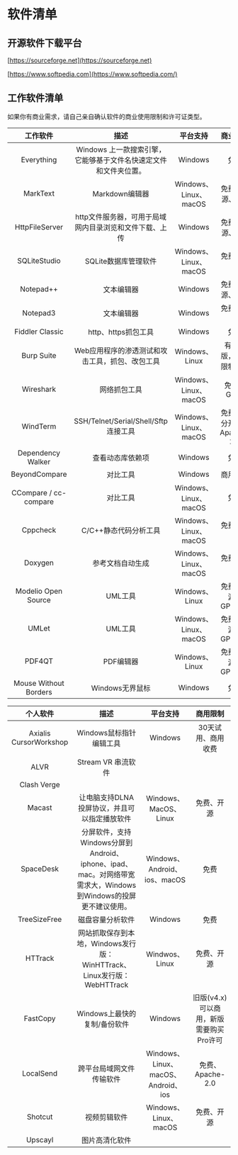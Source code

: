 # 软件清单

## 开源软件下载平台

[https://sourceforge.net](https://sourceforge.net)

[https://www.softpedia.com](https://www.softpedia.com/)

## 工作软件清单

如果你有商业需求，请自己亲自确认软件的商业使用限制和许可证类型。

| 工作软件                  | 描述                                   | 平台支持                | 商业限制               |
|:---------------------:|:------------------------------------:|:-------------------:|:------------------:|
| Everything            | Windows 上一款搜索引擎，它能够基于文件名快速定文件和文件夹位置。 | Windows             | 免费                 |
| MarkText              | Markdown编辑器                          | Windows、Linux、macOS | 免费、开源、MIT          |
| HttpFileServer        | http文件服务器，可用于局域网内目录浏览和文件下载、上传        | Windows             | 免费、开源、MIT          |
| SQLiteStudio          | SQLite数据库管理软件                        | Windows、Linux、macOS | 免费、开源              |
| Notepad++             | 文本编辑器                                | Windows             | 免费、开源、GPL          |
| Notepad3              | 文本编辑器                                | Windows             | 免费、开源              |
| Fiddler Classic       | http、https抓包工具                       | Windows             | 免费                 |
| Burp Suite            | Web应用程序的渗透测试和攻击工具，抓包、改包工具            | Windows、Linux       | 有社区版，商用限制不明        |
| Wireshark             | 网络抓包工具                               | Windows、Linux、macOS | 免费、GPL2            |
| WindTerm              | SSH/Telnet/Serial/Shell/Sftp连接工具     | Windows、Linux、macOS | 免费、部分开源、Apache-2.0 |
| Dependency Walker     | 查看动态库依赖项                             | Windows             | 免费                 |
| BeyondCompare         | 对比工具                                 | Windows             | 商用收费               |
| CCompare / cc-compare | 对比工具                                 | Windows、Linux、macOS | 免费                 |
| Cppcheck              | C/C++静态代码分析工具                        | Windows、Linux、macOS | 免费、开源              |
| Doxygen               | 参考文档自动生成                             | Windows、Linux、macOS | 免费、开源              |
| Modelio Open Source   | UML工具                                | Windows、Linux       | 免费、开源、GPL-3.0      |
| UMLet                 | UML工具                                | Windows、Linux、macOS | 免费、开源、GPL-3.0      |
| PDF4QT                | PDF编辑器                               | Windows、Linux       | 免费、开源、GPL-3.0      |
| Mouse Without Borders | Windows无界鼠标                          | Windows             | 免费                 |

| 个人软件                   | 描述                                                                          | 平台支持                            | 商用限制                     |
|:----------------------:|:---------------------------------------------------------------------------:|:-------------------------------:|:------------------------:|
| Axialis CursorWorkshop | Windows鼠标指针编辑工具                                                             | Windows                         | 30天试用、商用收费               |
| ALVR                   | Stream VR 串流软件                                                              |                                 |                          |
| Clash Verge            |                                                                             |                                 |                          |
| Macast                 | 让电脑支持DLNA投屏协议，并且可以指定播放软件                                                    | Windows、MacOS、Linux             | 免费、开源                    |
| SpaceDesk              | 分屏软件，支持Windows分屏到Android、iphone、ipad、mac。对网络带宽需求大，Windows到Windows的投屏更不建议使用。 | Windows、Android、ios、macOS       | 免费                       |
| TreeSizeFree           | 磁盘容量分析软件                                                                    | Windows                         | 免费                       |
| HTTrack                | 网站抓取保存到本地，Windows发行版：WinHTTrack、Linux发行版：WebHTTrack                         | Windwos、Linux                   | 免费、开源                    |
| FastCopy               | Windows上最快的复制/备份软件                                                          | Windows                         | 旧版(v4.x)可以商用，新版需要购买Pro许可 |
| LocalSend              | 跨平台局域网文件传输软件                                                                | Windows、Linux、macOS、Android、ios | 免费、Apache-2.0            |
| Shotcut                | 视频剪辑软件                                                                      | Windows、Linux、macOS             | 免费、开源                    |
| Upscayl                | 图片高清化软件                                                                     |                                 |                          |